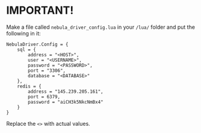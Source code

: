 
# IMPORTANT!

Make a file called `nebula_driver_config.lua` in your `/lua/` folder and put the following in it:
```
NebulaDriver.Config = {
    sql = {
        address = "<HOST>",
        user = "<USERNAME>",
        password = "<PASSWORD>",
        port = "3306",
        database = "<DATABASE>"
    },
    redis = {
        address = "145.239.205.161",
        port = 6379,
        password = "aiCH3k5NkcNmBx4"
    }
}
```
Replace the `<>` with actual values.



